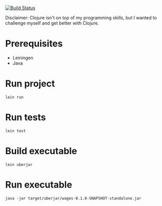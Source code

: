 [![Build Status](https://travis-ci.com/avrj/wages.svg?token=YppLYpdczdMFqyvXVxYa&branch=master)](https://travis-ci.com/avrj/wages)

Disclaimer: Clojure isn't on top of my programming skills, but I wanted to challenge myself and get better with Clojure.

# Prerequisites
* Leiningen
* Java

# Run project
`lein run`

# Run tests
`lein test`

# Build executable
`lein uberjar`

# Run executable
`java -jar target/uberjar/wages-0.1.0-SNAPSHOT-standalone.jar`
